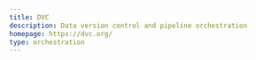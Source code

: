 ```yaml
---
title: DVC
description: Data version control and pipeline orchestration
homepage: https://dvc.org/
type: orchestration
---
```

